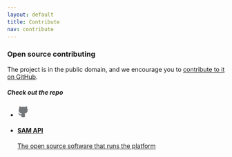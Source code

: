 ```yaml
---
layout: default
title: Contribute
nav: contribute
---
```

### Open source contributing

The project is in the public domain, and we encourage you to [contribute to it on GitHub](https://github.com/GSA/sam_api).

##### Check out the repo

<ul class="repo-list no-padding">
  <li class="list-icon">
    <p class="image-wrap">
      <img src="../static/img/octocat.png" width="25px" title="Github">
    </p>
  </li>
  <li>
    <a href="https://github.com/GSA/sam_api">
      <h4>SAM API</h4>
      <p>The open source software that runs the platform</p>
    </a>
  </li>
</ul>
<p></p><p></p><p></p><p></p><p></p><p></p><p></p><p></p><p></p><p></p><p></p><p></p><p></p>
<body id="contribute"></body>
